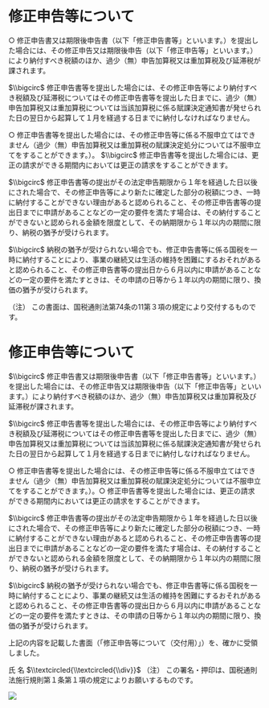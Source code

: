 # 修正申告等について

○ 修正申告書又は期限後申告書（以下「修正申告書等」といいます。）を提出した場合には、その修正申告又は期限後申告（以下「修正申告等」といいます。）により納付すべき税額のほか、過少（無）申告加算税又は重加算税及び延滞税が課されます。

$\\bigcirc$ 修正申告書等を提出した場合には、その修正申告等により納付すべき税額及び延滞税についてはその修正申告書等を提出した日までに、過少（無）申告加算税又は重加算税については当該加算税に係る賦課決定通知書が発せられた日の翌日から起算して１月を経過する日までに納付しなければなりません。

○ 修正申告書等を提出した場合には、その修正申告等に係る不服申立てはできません（過少（無）申告加算税又は重加算税の賦課決定処分については不服申立てをすることができます。）。 $\\bigcirc$ 修正申告書等を提出した場合には、更正の請求ができる期間内においては更正の請求をすることができます。

$\\bigcirc$ 修正申告書等の提出がその法定申告期限から１年を経過した日以後にされた場合で、その修正申告等により新たに確定した部分の税額につき、一時に納付することができない理由があると認められること、その修正申告書等の提出日までに申請があることなどの一定の要件を満たす場合は、その納付することができないと認められる金額を限度として、その納期限から１年以内の期間に限り、納税の猶予が受けられます。

$\\bigcirc$ 納税の猶予が受けられない場合でも、修正申告書等に係る国税を一時に納付することにより、事業の継続又は生活の維持を困難にするおそれがあると認められること、その修正申告書等の提出日から６月以内に申請があることなどの一定の要件を満たすときは、その申請の日等から１年以内の期間に限り、換価の猶予が受けられます。

（注） この書面は、国税通則法第74条の11第３項の規定により交付するものです。

# 修正申告等について

$\\bigcirc$ 修正申告書又は期限後申告書（以下「修正申告書等」といいます。）を提出した場合には、その修正申告又は期限後申告（以下「修正申告等」といいます。）により納付すべき税額のほか、過少（無）申告加算税又は重加算税及び延滞税が課されます。

$\\bigcirc$ 修正申告書等を提出した場合には、その修正申告等により納付すべき税額及び延滞税についてはその修正申告書等を提出した日までに、過少（無）申告加算税又は重加算税については当該加算税に係る賦課決定通知書が発せられた日の翌日から起算して１月を経過する日までに納付しなければなりません。

○ 修正申告書等を提出した場合には、その修正申告等に係る不服申立てはできません（過少（無）申告加算税又は重加算税の賦課決定処分については不服申立てをすることができます。）。○ 修正申告書等を提出した場合には、更正の請求ができる期間内においては更正の請求をすることができます。

$\\bigcirc$ 修正申告書等の提出がその法定申告期限から１年を経過した日以後にされた場合で、その修正申告等により新たに確定した部分の税額につき、一時に納付することができない理由があると認められること、その修正申告書等の提出日までに申請があることなどの一定の要件を満たす場合は、その納付することができないと認められる金額を限度として、その納期限から１年以内の期間に限り、納税の猶予が受けられます。

$\\bigcirc$ 納税の猶予が受けられない場合でも、修正申告書等に係る国税を一時に納付することにより、事業の継続又は生活の維持を困難にするおそれがあると認められること、その修正申告書等の提出日から６月以内に申請があることなどの一定の要件を満たすときは、その申請の日等から１年以内の期間に限り、換価の猶予が受けられます。

上記の内容を記載した書面（「修正申告等について（交付用）」）を、確かに受領しました。

氏 名 $\\textcircled{\\textcircled{\\div}}$ （注） この署名・押印は、国税通則法施行規則第１条第１項の規定によりお願いするものです。

![](https://www.nta.go.jp/tmp/1d98f9fb-65d6-477b-8675-6baad93e9817/images/441836e98c0a5456f86e56c93952f68f8da767b56a63df9eda317a8a24d674f5.jpg)